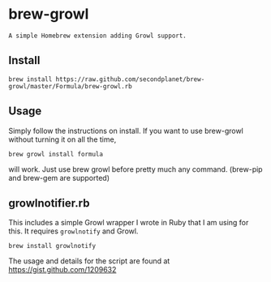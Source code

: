 # brew-growl

    A simple Homebrew extension adding Growl support.

## Install

    brew install https://raw.github.com/secondplanet/brew-growl/master/Formula/brew-growl.rb

## Usage

Simply follow the instructions on install. If you want to use brew-growl without turning it on all the time,

    brew growl install formula
    
will work. Just use brew growl before pretty much any command. (brew-pip and brew-gem are supported)

## growlnotifier.rb

This includes a simple Growl wrapper I wrote in Ruby that I am using for this.
It requires `growlnotify` and Growl.

    brew install growlnotify

The usage and details for the script are found at https://gist.github.com/1209632

